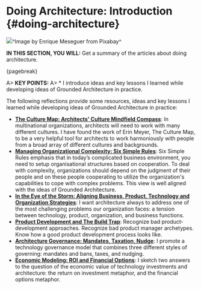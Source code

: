 

# Doing Architecture: Introduction {#doing-architecture}

![](assets/images/arch/steampunk-3006650_1920.jpg)^Image by Enrique Meseguer from Pixabay^

**IN THIS SECTION, YOU WILL:**  Get a summary of the articles about doing architecture.

{pagebreak}

A> **KEY POINTS:**
A> * I introduce ideas and key lessons I learned while developing ideas of Grounded Architecture in practice.

The following reflections provide some resources, ideas and key lessons I learned while developing ideas of Grounded Architecture in practice:

* **[The Culture Map: Architects' Culture Mindfield Compass](#culture-map)**: In multinational organizations, architects will need to work with many different cultures. I have found the work of Erin Meyer, The Culture Map, to be a very helpful tool for architects to work harmoniously with people from a broad array of different cultures and backgrounds.
* **[Managing Organizational Complexity: Six Simple Rules](#six-simple-rules)**: Six Simple Rules emphasis that in today’s complicated business environment, you need to setup organisational structures based on cooperation. To deal with complexity, organizations should depend on the judgment of their people and on these people cooperating to utilize the organization's capabilities to cope with complex problems. This view is well aligned with the ideas of Grounded Architecture.
* **[In the Eye of the Storm: Aligning Business, Product, Technology and Organization Strategies](#storm)**: I want architecture always to address one of the most challenging problems our organization faces: a tension between technology, product, organization, and business functions.
* **[Product Development and The Build Trap](#product-development)**: Recognize bad product-development approaches. Recognize bad product manager archetypes. Know how a good product development process looks like.
* **[Architecture Governance: Mandates, Taxation, Nudge](#flexible-governance)**: I promote a technology governance model that combines three different styles of governing: mandates and bans, taxes, and nudging.
* **[Economic Modeling: ROI and Financial Options](#economics)**: I sketch two answers to the question of the economic value of technology investments and architecture: the return on investment metaphor, and the financial options metaphor.
